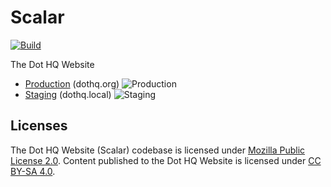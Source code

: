 # Scalar

[![Build](https://github.com/dothq/scalar/actions/workflows/deploy.yml/badge.svg)](https://github.com/dothq/scalar/actions/workflows/deploy.yml)

The Dot HQ Website

- [Production](https://www.dothq.org) (dothq.org) ![Production](https://img.shields.io/github/deployments/dothq/scalar/Production)
- [Staging](http://dothq.local) (dothq.local) ![Staging](https://img.shields.io/github/deployments/dothq/scalar/Staging)

## Licenses

The Dot HQ Website (Scalar) codebase is licensed under [Mozilla Public License 2.0](LICENSE).
Content published to the Dot HQ Website is licensed under [CC BY-SA 4.0](LICENSE-CONTENT).
